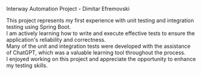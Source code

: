Interway Automation Project - Dimitar Efremovski

This project represents my first experience with unit testing and integration testing using Spring Boot.  
I am actively learning how to write and execute effective tests to ensure the application's reliability and correctness.  
Many of the unit and integration tests were developed with the assistance of ChatGPT, which was a valuable learning tool throughout the process.  
I enjoyed working on this project and appreciate the opportunity to enhance my testing skills.
